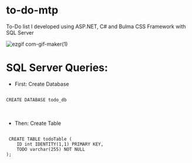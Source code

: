 # to-do-mtp
To-Do list I developed using ASP.NET, C# and Bulma CSS Framework with SQL Server 

![ezgif com-gif-maker(1)](https://user-images.githubusercontent.com/9470353/185767936-1bf53611-a882-45a9-b90d-1f38c3b525bd.gif)

# SQL Server Queries:
* First: Create Database
<code>
CREATE DATABASE todo_db
</code><br/><br/>

* Then: Create Table
<code>
 CREATE TABLE todoTable (
    ID int IDENTITY(1,1) PRIMARY KEY,
    TODO varchar(255) NOT NULL
); 
</code>
